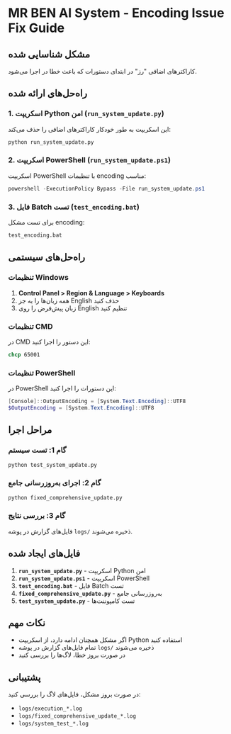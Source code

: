 # MR BEN AI System - Encoding Issue Fix Guide

## مشکل شناسایی شده
کاراکترهای اضافی "رز" در ابتدای دستورات که باعث خطا در اجرا می‌شود.

## راه‌حل‌های ارائه شده

### 1. اسکریپت Python امن (`run_system_update.py`)
این اسکریپت به طور خودکار کاراکترهای اضافی را حذف می‌کند:

```bash
python run_system_update.py
```

### 2. اسکریپت PowerShell (`run_system_update.ps1`)
اسکریپت PowerShell با تنظیمات encoding مناسب:

```powershell
powershell -ExecutionPolicy Bypass -File run_system_update.ps1
```

### 3. فایل Batch تست (`test_encoding.bat`)
برای تست مشکل encoding:

```bash
test_encoding.bat
```

## راه‌حل‌های سیستمی

### تنظیمات Windows
1. **Control Panel > Region & Language > Keyboards**
2. همه زبان‌ها را به جز English حذف کنید
3. زبان پیش‌فرض را روی English تنظیم کنید

### تنظیمات CMD
در CMD این دستور را اجرا کنید:
```cmd
chcp 65001
```

### تنظیمات PowerShell
در PowerShell این دستورات را اجرا کنید:
```powershell
[Console]::OutputEncoding = [System.Text.Encoding]::UTF8
$OutputEncoding = [System.Text.Encoding]::UTF8
```

## مراحل اجرا

### گام 1: تست سیستم
```bash
python test_system_update.py
```

### گام 2: اجرای به‌روزرسانی جامع
```bash
python fixed_comprehensive_update.py
```

### گام 3: بررسی نتایج
فایل‌های گزارش در پوشه `logs/` ذخیره می‌شوند.

## فایل‌های ایجاد شده

1. **`run_system_update.py`** - اسکریپت Python امن
2. **`run_system_update.ps1`** - اسکریپت PowerShell
3. **`test_encoding.bat`** - فایل Batch تست
4. **`fixed_comprehensive_update.py`** - به‌روزرسانی جامع
5. **`test_system_update.py`** - تست کامپوننت‌ها

## نکات مهم

- اگر مشکل همچنان ادامه دارد، از اسکریپت Python استفاده کنید
- تمام فایل‌های گزارش در پوشه `logs/` ذخیره می‌شوند
- در صورت بروز خطا، لاگ‌ها را بررسی کنید

## پشتیبانی

در صورت بروز مشکل، فایل‌های لاگ را بررسی کنید:
- `logs/execution_*.log`
- `logs/fixed_comprehensive_update_*.log`
- `logs/system_test_*.log`
